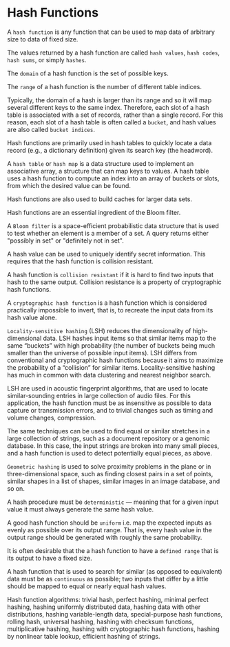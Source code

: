 Hash Functions
===
A `hash function` is any function that can be used to map data of arbitrary size to data of fixed size.

The values returned by a hash function are called `hash values`, `hash codes`, `hash sums`, or simply `hashes`.

The `domain` of a hash function is the set of possible keys.

The `range` of a hash function is the number of different table indices.

Typically, the domain of a hash is larger than its range and so it will map several different keys to the same index. Therefore, each slot of a hash table is associated with a set of records, rather than a single record. For this reason, each slot of a hash table is often called a `bucket`, and hash values are also called `bucket indices`.

Hash functions are primarily used in hash tables to quickly locate a data record (e.g., a dictionary definition) given its search key (the headword).

A `hash table` or `hash map` is a data structure used to implement an associative array, a structure that can map keys to values. A hash table uses a hash function to compute an index into an array of buckets or slots, from which the desired value can be found.

Hash functions are also used to build caches for larger data sets.

Hash functions are an essential ingredient of the Bloom filter.

A `Bloom filter` is a space-efficient probabilistic data structure that is used to test whether an element is a member of a set. A query returns either "possibly in set" or "definitely not in set".

A hash value can be used to uniquely identify secret information. This requires that the hash function is collision resistant.

A hash function is `collision resistant` if it is hard to find two inputs that hash to the same output. Collision resistance is a property of cryptographic hash functions.

A `cryptographic hash function` is a hash function which is considered practically impossible to invert, that is, to recreate the input data from its hash value alone.

`Locality-sensitive hashing` (LSH) reduces the dimensionality of high-dimensional data. LSH hashes input items so that similar items map to the same “buckets” with high probability (the number of buckets being much smaller than the universe of possible input items). LSH differs from conventional and cryptographic hash functions because it aims to maximize the probability of a “collision” for similar items. Locality-sensitive hashing has much in common with data clustering and nearest neighbor search.

LSH are used in acoustic fingerprint algorithms, that are used to locate similar-sounding entries in large collection of audio files. For this application, the hash function must be as insensitive as possible to data capture or transmission errors, and to trivial changes such as timing and volume changes, compression.

The same techniques can be used to find equal or similar stretches in a large collection of strings, such as a document repository or a genomic database. In this case, the input strings are broken into many small pieces, and a hash function is used to detect potentially equal pieces, as above.

`Geometric hashing` is used to solve proximity problems in the plane or in three-dimensional space, such as finding closest pairs in a set of points, similar shapes in a list of shapes, similar images in an image database, and so on.

A hash procedure must be `deterministic` — meaning that for a given input value it must always generate the same hash value.

A good hash function should be `uniform` i.e. map the expected inputs as evenly as possible over its output range. That is, every hash value in the output range should be generated with roughly the same probability.

It is often desirable that the a hash function to have a `defined range` that is its output to have a fixed size.

A hash function that is used to search for similar (as opposed to equivalent) data must be as `continuous` as possible; two inputs that differ by a little should be mapped to equal or nearly equal hash values.

Hash function algorithms: trivial hash, perfect hashing, minimal perfect hashing, hashing uniformly distributed data, hashing data with other distributions, hashing variable-length data, special-purpose hash functions, rolling hash, universal hashing, hashing with checksum functions, multiplicative hashing, hashing with cryptographic hash functions, hashing by nonlinear table lookup, efficient hashing of strings.